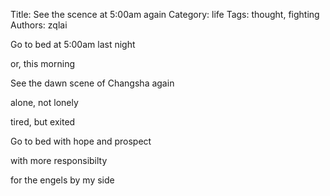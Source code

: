 Title: See the scence at 5:00am again
Category: life
Tags: thought, fighting
Authors: zqlai

Go to bed at 5:00am last night

or, this morning

See the dawn scene of Changsha again

alone, not lonely

tired, but exited

Go to bed with hope and prospect

with more responsibilty

for the engels by my side
